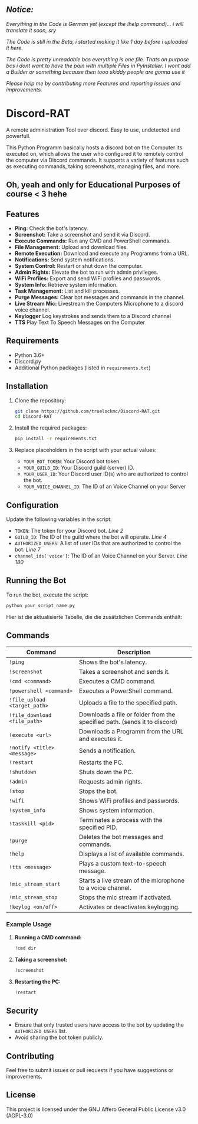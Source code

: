 ## _Notice:_
_Everything in the Code is German yet (except the !help command)... i will translate it soon, sry_

_The Code is still in the Beta, i started making it like 1 day before i uploaded it here._

_The Code is pretty unreadable bcs everything is one file. Thats on purpose bcs i dont want to have the pain with multiple Files in PyInstaller. I wont add a Builder or something because then tooo skiddy people are gonna use it_

_Please help me by contributing more Features and reporting issues and improvements._

# Discord-RAT
A remote administration Tool over discord. Easy to use, undetected and powerfull.

This Python Programm basically hosts a discord bot on the Computer its executed on, which allows the user who configured it to remotely control the computer via Discord commands. It supports a variety of features such as executing commands, taking screenshots, managing files, and more.

## Oh, yeah and only for Educational Purposes of course < 3 hehe

## Features

- **Ping:** Check the bot's latency.
- **Screenshot:** Take a screenshot and send it via Discord.
- **Execute Commands:** Run any CMD and PowerShell commands.
- **File Management:** Upload and download files.
- **Remote Execution:** Download and execute any Programms from a URL.
- **Notifications:** Send system notifications.
- **System Control:** Restart or shut down the computer.
- **Admin Rights:** Elevate the bot to run with admin privileges.
- **WiFi Profiles:** Export and send WiFi profiles and passwords.
- **System Info:** Retrieve system information.
- **Task Management:** List and kill processes.
- **Purge Messages:** Clear bot messages and commands in the channel.
- **Live Stream Mic:** Livestream the Computers Microphone to a discord voice channel.
- **Keylogger** Log keystrokes and sends them to a Discord channel
- **TTS** Play Text To Speech Messages on the Computer

## Requirements

- Python 3.6+
- Discord.py
- Additional Python packages (listed in `requirements.txt`)

## Installation

1. Clone the repository:
    ```sh
    git clone https://github.com/truelockmc/Discord-RAT.git
    cd Discord-RAT
    ```

2. Install the required packages:
    ```sh
    pip install -r requirements.txt
    ```

3. Replace placeholders in the script with your actual values:
    - `YOUR_BOT_TOKEN`: Your Discord bot token.
    - `YOUR_GUILD_ID`: Your Discord guild (server) ID.
    - `YOUR_USER_ID`: Your Discord user ID(s) who are authorized to control the bot.
	- `YOUR_VOICE_CHANNEL_ID`: The ID of an Voice Channel on your Server

## Configuration

Update the following variables in the script:
- `TOKEN`: The token for your Discord bot. _Line 2_
- `GUILD_ID`: The ID of the guild where the bot will operate. _Line 4_
- `AUTHORIZED_USERS`: A list of user IDs that are authorized to control the bot. _Line 7_
- `channel_ids['voice']`: The ID of an Voice Channel on your Server. _Line 180_

## Running the Bot

To run the bot, execute the script:
```sh
python your_script_name.py
```

Hier ist die aktualisierte Tabelle, die die zusätzlichen Commands enthält:

## Commands

| Command                      | Description                                                                                         |
|------------------------------|-----------------------------------------------------------------------------------------------------|
| `!ping`                      | Shows the bot's latency.                                                                            |
| `!screenshot`                | Takes a screenshot and sends it.                                                                    |
| `!cmd <command>`             | Executes a CMD command.                                                                             |
| `!powershell <command>`      | Executes a PowerShell command.                                                                      |
| `!file_upload <target_path>` | Uploads a file to the specified path.                                                               |
| `!file_download <file_path>` | Downloads a file or folder from the specified path. (sends it to discord)                           |
| `!execute <url>`             | Downloads a Programm from the URL and executes it.                                                  |
| `!notify <title> <message>`  | Sends a notification.                                                                               |
| `!restart`                   | Restarts the PC.                                                                                    |
| `!shutdown`                  | Shuts down the PC.                                                                                  |
| `!admin`                     | Requests admin rights.                                                                              |
| `!stop`                      | Stops the bot.                                                                                      |
| `!wifi`                      | Shows WiFi profiles and passwords.                                                                  |
| `!system_info`               | Shows system information.                                                                           |                                                                         |
| `!taskkill <pid>`            | Terminates a process with the specified PID.                                                        |
| `!purge`                     | Deletes the bot messages and commands.                                                              |
| `!help`                      | Displays a list of available commands.                                                              |
| `!tts <message>`             | Plays a custom text-to-speech message.                                                              |
| `!mic_stream_start`          | Starts a live stream of the microphone to a voice channel.                                          |
| `!mic_stream_stop`           | Stops the mic stream if activated.                                                                  |
| `!keylog <on/off>`           | Activates or deactivates keylogging.                                                                |                                                       |

### Example Usage

1. **Running a CMD command:**
    ```sh
    !cmd dir
    ```

2. **Taking a screenshot:**
    ```sh
    !screenshot
    ```

3. **Restarting the PC:**
    ```sh
    !restart
    ```

## Security

- Ensure that only trusted users have access to the bot by updating the `AUTHORIZED_USERS` list.
- Avoid sharing the bot token publicly.

## Contributing

Feel free to submit issues or pull requests if you have suggestions or improvements.

## License

This project is licensed under the GNU Affero General Public License v3.0 (AGPL-3.0)
